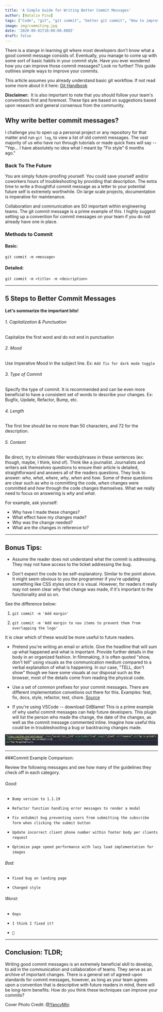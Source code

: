 ```yaml
---
title: 'A Simple Guide for Writing Better Commit Messages'
author: [Natalie Pina]
tags: ["Code", "git", "git commit", "better git commit", "How to improve git commit", "how to write better commit messages", "github", "simple git commit guide", "easy git commit", "how to git commit a message", "steps for git commit messages"]
image: img/commiting.jpg
date: '2020-09-01T10:00:00.000Z'
draft: false
---
```



There is a stange in learning git where most developers don't know what a good commit message consists of. Eventually, you manage to come up with some sort of basic habits in your commit style. Have you ever wondered how you can improve those commit messages? Look no further! This guide outlines simple ways to improve your commits.

This article assumes you already understand basic git workflow. If not read some more about it it here: [Git Handbook](https://guides.github.com/introduction/git-handbook/) 


**Disclaimer:**  It is also important to note that you should follow your team's conventions first and foremost. These tips are based on suggestions based upon research and general consensus from the community.



## Why write better commit messages?

I challenge you to open up a personal project or any repository for that matter and run `git log`, to view a list of old commit messages. The vast majority of us who have run through tutorials or made quick fixes will say -- "Yep... I have absolutely no idea what I meant by "Fix style" 6 months ago."  

### Back To The Future
You are simply future-proofing yourself. You could save yourself and/or coworkers hours of troubleshooting by providing that description. The extra time to write a thoughtful commit message as a letter to your potential future self is extremely worthwhile. On large scale projects, documentation is imperative for maintenance. 

Collaboration and communication are SO important within engineering teams. The git commit message is a prime example of this. I highly suggest setting up a convention for commit messages on your team if you do not already have one in place.


### Methods to Commit

#### Basic:
`git commit -m <message>`

#### Detailed:
`git commit -m <title> -m <description>`

-----

## 5 Steps to Better Commit Messages
#### Let's summarize the important bits!

###### 1. Capitalization & Punctuation
Capitalize the first word and do not end in punctuation

###### 2. Mood
Use Imperative Mood in the subject line. 
Ex: `Add fix for dark mode toggle`

###### 3. Type of Commit 
Specify the type of commit. It is recommended and can be even more beneficial to have a consistent set of words to describe your changes. 
Ex: Bugfix, Update, Refactor, Bump, etc.

###### 4. Length
The first line should be no more than 50 characters, and 72 for the description.

###### 5. Content
Be direct, try to eliminate filler words/phrases in these sentences (ex: though, maybe, I think, kind of). Think like a journalist. Journalists and writers ask themselves questions to ensure their article is detailed, straightforward and answers all of the readers questions. They look to answer: _who_, _what_, _where_, _why_, _when_ and _how_. Some of these questions are clear such as _who_ is committing the code, _when_ changes were committed and _how_ through the code changes themselves. What we really need to focus on answering is _why_ and _what_.

For example, ask yourself:
- Why have I made these changes?
- What effect have my changes made?
- Why was the change needed?
- What are the changes in reference to?

-----

## Bonus Tips:

- Assume the reader does not understand what the commit is addressing. They may not have access to the ticket addressing the bug. 


- Don't expect the code to be self-explanatory. Similar to the point above. It might seem obvious to you the programmer if you're updating something like CSS styles since it is visual. However, for readers it really may not seem clear _why_ that change was made, if it's important to the functionality and so on.

See the difference below:
1. `git commit -m 'Add margin'`

2. `git commit -m 'Add margin to nav items to prevent them from overlapping the logo'`

It is clear which of these would be more useful to future readers. 

- Pretend you're writing an email or article. Give the headline that will sum up what happened and what is important. Provide further details in the body in an organized fashion. In filmmaking, it is often quoted "show, don't tell" using visuals as the communication medium compared to a verbal explanation of what is happening. In our case, "TELL, don't show" though we have some visuals at our disposal such as the browser, most of the details come from reading the physical code.

- Use a set of common prefixes for your commit messages. There are different implementation convetions out there for this. Examples: feat, fix, docs, style, refactor, test, chore. 
[Source](https://seesparkbox.com/foundry/semantic_commit_messages) 


- If you're using VSCode -- download GitBlame! This is a prime example of why useful commit messages can help future developers. This plugin will list the person who made the change, the date of the changes, as well as the commit message commented inline. Imagine how useful this could be in troubleshooting a bug or backtracing changes made.

![GitBlame](img/git-commit-gitblame.png)

-----

###Commit Example Comparison:

Review the following messages and see how many of the guidelines they check off in each category.

###### Good:

- `Bump version to 1.1.19`

- `Refactor function handling error messages to render a modal`

- `Fix onSubmit bug preventing users from submitting the subscribe form when clicking the submit button`

- `Update incorrect client phone number within footer body per clients request`

- `Optimize page speed performance with lazy load implementation for images`


###### Bad:

- `Fixed bug on landing page`

- `Changed style`


###### Worst:

- `Oops`

- `I think I fixed it?`

- ` 💩 ` 

-----

## Conclusion: TLDR;

Writing good commit messages is an extremely beneficial skill to develop, to aid in the communication and collaboration of teams. They serve as an archive of important changes. There is a general set of agreed-upon standards for commit messages, however, as long as your team agrees upon a convention that is descriptive with future readers in mind, there will be long-term benefits. How do you think these techniques can improve your commits?



Cover Photo Credit: [@YancyMin](https://unsplash.com/@yancymin)